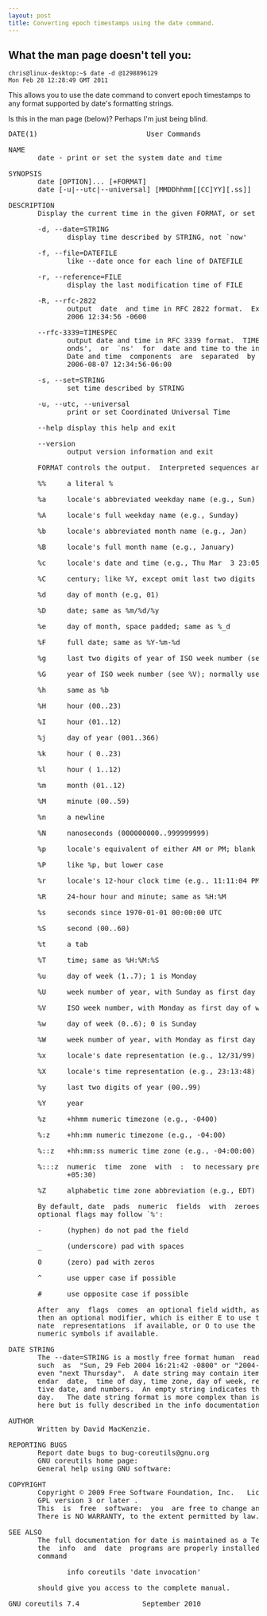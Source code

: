 ```yaml
---
layout: post
title: Converting epoch timestamps using the date command.
---
```


What the man page doesn't tell you:
-----------------------------------

    chris@linux-desktop:~$ date -d @1298896129
    Mon Feb 28 12:28:49 GMT 2011

This allows you to use the date command to convert epoch timestamps to any
format supported by date's formatting strings.

Is this in the man page (below)?  Perhaps I'm just being blind.

<pre>
DATE(1)                          User Commands                         DATE(1)

NAME
       date - print or set the system date and time

SYNOPSIS
       date [OPTION]... [+FORMAT]
       date [-u|--utc|--universal] [MMDDhhmm[[CC]YY][.ss]]

DESCRIPTION
       Display the current time in the given FORMAT, or set the system date.

       -d, --date=STRING
              display time described by STRING, not `now'

       -f, --file=DATEFILE
              like --date once for each line of DATEFILE

       -r, --reference=FILE
              display the last modification time of FILE

       -R, --rfc-2822
              output  date  and time in RFC 2822 format.  Example: Mon, 07 Aug
              2006 12:34:56 -0600

       --rfc-3339=TIMESPEC
              output date and time in RFC 3339 format.  TIMESPEC=`date', `sec‐
              onds',  or  `ns'  for  date and time to the indicated precision.
              Date and time  components  are  separated  by  a  single  space:
              2006-08-07 12:34:56-06:00

       -s, --set=STRING
              set time described by STRING

       -u, --utc, --universal
              print or set Coordinated Universal Time

       --help display this help and exit

       --version
              output version information and exit

       FORMAT controls the output.  Interpreted sequences are:

       %%     a literal %

       %a     locale's abbreviated weekday name (e.g., Sun)

       %A     locale's full weekday name (e.g., Sunday)

       %b     locale's abbreviated month name (e.g., Jan)

       %B     locale's full month name (e.g., January)

       %c     locale's date and time (e.g., Thu Mar  3 23:05:25 2005)

       %C     century; like %Y, except omit last two digits (e.g., 20)

       %d     day of month (e.g, 01)

       %D     date; same as %m/%d/%y

       %e     day of month, space padded; same as %_d

       %F     full date; same as %Y-%m-%d

       %g     last two digits of year of ISO week number (see %G)

       %G     year of ISO week number (see %V); normally useful only with %V

       %h     same as %b

       %H     hour (00..23)
       
       %I     hour (01..12)

       %j     day of year (001..366)

       %k     hour ( 0..23)

       %l     hour ( 1..12)

       %m     month (01..12)

       %M     minute (00..59)

       %n     a newline

       %N     nanoseconds (000000000..999999999)

       %p     locale's equivalent of either AM or PM; blank if not known

       %P     like %p, but lower case

       %r     locale's 12-hour clock time (e.g., 11:11:04 PM)

       %R     24-hour hour and minute; same as %H:%M

       %s     seconds since 1970-01-01 00:00:00 UTC

       %S     second (00..60)

       %t     a tab

       %T     time; same as %H:%M:%S

       %u     day of week (1..7); 1 is Monday

       %U     week number of year, with Sunday as first day of week (00..53)

       %V     ISO week number, with Monday as first day of week (01..53)

       %w     day of week (0..6); 0 is Sunday

       %W     week number of year, with Monday as first day of week (00..53)

       %x     locale's date representation (e.g., 12/31/99)

       %X     locale's time representation (e.g., 23:13:48)

       %y     last two digits of year (00..99)

       %Y     year

       %z     +hhmm numeric timezone (e.g., -0400)

       %:z    +hh:mm numeric timezone (e.g., -04:00)

       %::z   +hh:mm:ss numeric time zone (e.g., -04:00:00)

       %:::z  numeric  time  zone  with  :  to necessary precision (e.g., -04,
              +05:30)

       %Z     alphabetic time zone abbreviation (e.g., EDT)

       By default, date  pads  numeric  fields  with  zeroes.   The  following
       optional flags may follow `%':

       -      (hyphen) do not pad the field

       _      (underscore) pad with spaces

       0      (zero) pad with zeros

       ^      use upper case if possible

       #      use opposite case if possible

       After  any  flags  comes  an optional field width, as a decimal number;
       then an optional modifier, which is either E to use the locale's alter‐
       nate  representations  if available, or O to use the locale's alternate
       numeric symbols if available.

DATE STRING
       The --date=STRING is a mostly free format human  readable  date  string
       such  as  "Sun, 29 Feb 2004 16:21:42 -0800" or "2004-02-29 16:21:42" or
       even "next Thursday".  A date string may contain items indicating  cal‐
       endar  date,  time of day, time zone, day of week, relative time, rela‐
       tive date, and numbers.  An empty string indicates the beginning of the
       day.   The date string format is more complex than is easily documented
       here but is fully described in the info documentation.

AUTHOR
       Written by David MacKenzie.

REPORTING BUGS
       Report date bugs to bug-coreutils@gnu.org
       GNU coreutils home page: <http://www.gnu.org/software/coreutils/>
       General help using GNU software: <http://www.gnu.org/gethelp/>

COPYRIGHT
       Copyright © 2009 Free Software Foundation, Inc.   License  GPLv3+:  GNU
       GPL version 3 or later <http://gnu.org/licenses/gpl.html>.
       This  is  free  software:  you  are free to change and redistribute it.
       There is NO WARRANTY, to the extent permitted by law.

SEE ALSO
       The full documentation for date is maintained as a Texinfo manual.   If
       the  info  and  date  programs are properly installed at your site, the
       command

              info coreutils 'date invocation'

       should give you access to the complete manual.

GNU coreutils 7.4               September 2010                         DATE(1)

</pre>
